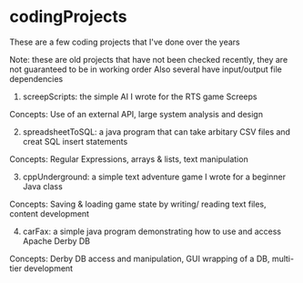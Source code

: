 # codingProjects
These are a few coding projects that I've done over the years

Note: these are old projects that have not been checked recently, they are not guaranteed to be in working order
Also several have input/output file dependencies 

1. screepScripts: the simple AI I wrote for the RTS game Screeps

Concepts: Use of an external API, large system analysis and design
    
2. spreadsheetToSQL: a java program that can take arbitary CSV files and creat SQL insert statements

Concepts: Regular Expressions, arrays & lists, text manipulation
    
3. cppUnderground: a simple text adventure game I wrote for a beginner Java class

Concepts: Saving & loading game state by writing/ reading text files, content development


4. carFax: a simple java program demonstrating how to use and access Apache Derby DB

Concepts: Derby DB access and manipulation, GUI wrapping of a DB, multi-tier development


